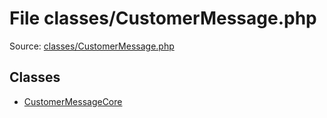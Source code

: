 File classes/CustomerMessage.php
=========

Source: [classes/CustomerMessage.php](https://github.com/PrestaShop/PrestaShop/blob/1.6.0.8/classes/CustomerMessage.php)


Classes
-------

* [CustomerMessageCore](class.CustomerMessageCore.md)

